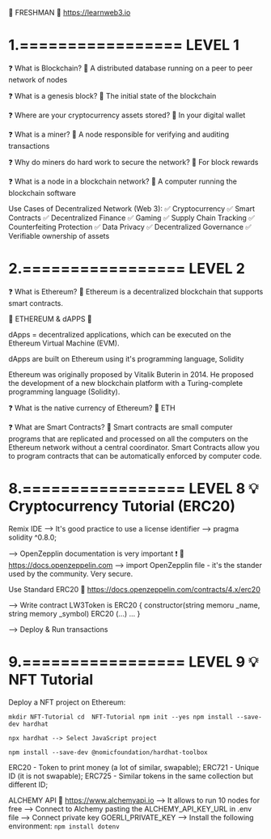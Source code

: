 🚀 FRESHMAN 🚀
https://learnweb3.io

1.=================
      LEVEL 1
=================

❓ What is Blockchain?
📝 A distributed database running on a peer to peer network of nodes

❓ What is a genesis block?
📝 The initial state of the blockchain

❓ Where are your cryptocurrency assets stored?
📝 In your digital wallet

❓ What is a miner?
📝 A node responsible for verifying and auditing transactions

❓ Why do miners do hard work to secure the network?
📝 For block rewards

❓ What is a node in a blockchain network?
📝 A computer running the blockchain software

Use Cases of Decentralized Network (Web 3):
✅ Cryptocurrency
✅ Smart Contracts
✅ Decentralized Finance
✅ Gaming
✅ Supply Chain Tracking
✅ Counterfeiting Protection
✅ Data Privacy
✅ Decentralized Governance
✅ Verifiable ownership of assets

2.=================
      LEVEL 2
=================

❓ What is Ethereum?
📝 Ethereum is a decentralized blockchain that supports smart contracts.

💎 ETHEREUM & dAPPS 💎

dApps = decentralized applications, which can be executed on the Ethereum Virtual Machine (EVM).

dApps are built on Ethereum using it's programming language, Solidity

Ethereum was originally proposed by Vitalik Buterin in 2014. He proposed the development of a new blockchain platform with a Turing-complete programming language (Solidity).

❓ What is the native currency of Ethereum?
📝 ETH

❓ What are Smart Contracts?
📝 Smart contracts are small computer programs that are replicated and processed on all the computers on the Ethereum network without a central coordinator. Smart Contracts allow you to program contracts that can be automatically enforced by computer code.

8.=================
      LEVEL 8
💡 Cryptocurrency Tutorial (ERC20)
=================

Remix IDE
--> It's good practice to use a license identifier
--> pragma solidity ^0.8.0;

--> OpenZepplin documentation is very important ❗️
🔗 https://docs.openzeppelin.com
--> import OpenZepplin file - it's the stander used by the community. Very secure.

Use Standard ERC20
🔗 https://docs.openzeppelin.com/contracts/4.x/erc20

--> Write contract LW3Token is ERC20 {
    constructor(string memoru _name, string memory _symbol) ERC20 (...)
    ...
}

--> Deploy & Run transactions


9.=================
      LEVEL 9
💡 NFT Tutorial
=================

Deploy a NFT project on Ethereum:

`
mkdir NFT-Tutorial
cd  NFT-Tutorial
npm init --yes
npm install --save-dev hardhat
`


`
npx hardhat
--> Select JavaScript project
`

`
npm install --save-dev @nomicfoundation/hardhat-toolbox
`

ERC20 - Token to print money (a lot of similar, swapable);
ERC721 - Unique ID (it is not swapable);
ERC725 - Similar tokens in the same collection but different ID;

ALCHEMY API
🔗 https://www.alchemyapi.io
--> It allows to run 10 nodes for free
--> Connect to Alchemy pasting the ALCHEMY_API_KEY_URL in .env file
--> Connect private key GOERLI_PRIVATE_KEY
--> Install the following environment:
`
npm install dotenv
`

